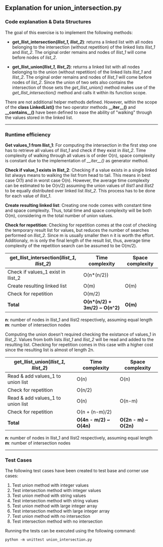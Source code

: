 ## Explanation for union_intersection.py

### Code explanation & Data Structures

The goal of this exercise is to implement the following methods:

* **get_llist_intersection(*llist_1, llist_2*)**: returns a linked list with all nodes belonging to the intersection (without repetition) of the linked lists *llist_1* and *llist_2*. The original order remains and nodes of *llist_1* will come before nodes of *list_2*.

* **get_llist_union(*llist_1, llist_2*)**: returns a linked list with all nodes belonging to the union (without repetition) of the linked lists *llist_1* and *llist_2*. The original order remains and nodes of *llist_1* will come before nodes of *list_2*. Since the union of two sets also contains the intersection of those sets the *get_llist_union()* method makes use of the *get_llist_intersection()* method and calls it within its function scope. 

There are not additional helper methods defined. However, within the scope of the **class LinkedList()** the two operator methods **\_\_iter\_\_()** and **\_\_contains\_\_()** have been defined to ease the ability of "walking" through the values stored in the linked list.

---

### Runtime efficiency

**Get values_1 from llist_1**: For computing the intersection in the first step one has to retrieve all values of *llist_1* and check if they exist in *llist_2*. Time complexity of walking through all values is of order O(n), space complexity is constant due to the implementation of *\_\_iter\_\_()* as generator method.

**Check if value_1 exists in llist_2**: Checking if a value exists in a single linked list always means to walking the list from head to tail. This means in best case O(1) and in worst case O(n). However, the average time complexity can be estimated to be O(n/2) assuming the union values of *llist1* and *llist2* to be equally distributed over linked list *llist_2*. This process has to be done for each value of *llist_1*.

**Create resulting linked list**: Creating one node comes with constant time and space complexity. Thus, total time and space complexity will be both O(m), considering m the total number of union values.

**Check for repetition**: Checking for repetition comes at the cost of checking the temporary result list for values, but reduces the number of searches performed on *llist_2*. Since m is usually smaller then n it is worth the effort. Additionaly, m is only the final length of the result list, thus, average time complexity of the repetition search can be assumed to be O(m/2).

| **get_llist_intersection(*llist_1, llist_2*)** | Time complexity | Space complexity |
| ------------------- | --------------- | ---------------- |
| Check if values_1 exist in llist_2 | O(n\*(n/2)) | |
| Create resulting linked list | O(m) | O(m) |
| Check for repetition | O(m/2) |  |
| **Total** | **O(n\*(n/2) + 3m/2) ~ O(n^2)** | **O(m)** |

**n**: number of nodes in llist_1 and llist2 respectively, assuming equal length
**m**: number of intersection nodes

Computing the union doesn't required checking the existance of values_1 in *llist_2*. Values from both lists *llist_1* and *llist_2* will be read and added to the resulting list. Checking for repetition comes in this case with a higher cost since the resulting list is almost of length 2n. 

| **get_llist_union(*llist_1, llist_2*)** | Time complexity | Space complexity |
| ------------------- | --------------- | ---------------- |
| Read & add values_1 to union list | O(n) | O(n) |
| Check for repetition | O(n/2) |  |
| Read & add values_1 to union list | O(n) | O(n-m) |
| Check for repetition | O(n + (n-m)/2) |  |
| **Total** | **O(4n - m/2) ~ O(4n)** | **O(2n - m) ~ O(2n)** |

**n**: number of nodes in llist_1 and llist2 respectively, assuming equal length
**m**: number of intersection nodes

---

### Test Cases

The following test cases have been created to test base and corner use cases:

1. Test union method with integer values
2. Test intersection method with integer values
3. Test union method with string values
4. Test intersection method with string values
5. Test union method with large integer array
6. Test intersection method with large integer array
7. Test union method with no intersection
8. Test intersection method with no intersection

Running the tests can be executed using the following command:

```
python -m unittest union_intersection.py
```